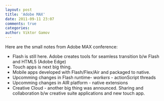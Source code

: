 ```yaml
---
layout: post
title: 'Adobe MAX'
date: 2011-09-11 23:07
comments: true
categories:
author: Viktor Gamov
---
```

    
Here are the small notes from Adobe MAX conference:

- Flash is still here. Adobe creates tools for seamless transition b/w Flash and HTML5 (Adobe Edge)  
- Touch apps is next big thing.  
- Mobile apps developed with Flash/Flex/Air and packaged to native.
- Upcomming changes in Flash runtime- *workers* - actionScript threads  
- Upcomming changes in AIR platform - native extensions  
- Creative Cloud - another big thing was announced. Sharing and collaboration b/w creative suite applications and new touch app. 



